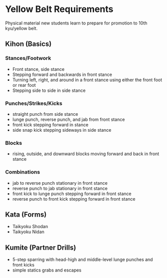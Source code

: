 # Yellow Belt Requirements

Physical material new students learn to prepare for promotion to 10th kyu/yellow belt.

## Kihon (Basics)

### Stances/Footwork

* Front stance, side stance
* Stepping forward and backwards in front stance
* Turning left, right, and around in a front stance using either the front foot or rear foot
* Stepping side to side in side stance

### Punches/Strikes/Kicks

* straight punch from side stance
* lunge punch, reverse punch, and jab from front stance
* front kick stepping forward in stance
* side snap kick stepping sideways in side stance

### Blocks

* rising, outside, and downward blocks moving forward and back in front stance

### Combinations

* jab to reverse punch stationary in front stance
* reverse punch to jab stationary in front stance
* front kick to lunge punch stepping forward in front stance
* reverse punch to front kick stepping forward in front stance

## Kata (Forms)

* Taikyoku Shodan
* Taikyoku Nidan

## Kumite (Partner Drills)

* 5-step sparring with head-high and middle-level lunge punches and front kicks
* simple statics grabs and escapes
